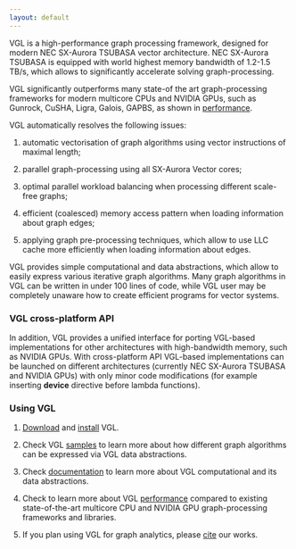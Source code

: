 ```yaml
---
layout: default
---
```


VGL is a high-performance graph processing framework, designed for modern NEC SX-Aurora 
TSUBASA vector architecture. 
NEC SX-Aurora TSUBASA is equipped with world highest memory bandwidth of 1.2-1.5 TB/s,
which allows to significantly accelerate solving graph-processing.

VGL significantly outperforms many state-of the art graph-processing frameworks for modern multicore
CPUs and NVIDIA GPUs, such as Gunrock, CuSHA, Ligra, Galois, GAPBS, as shown in [performance](./performance.html).

VGL automatically resolves the following issues:

1. automatic vectorisation of graph algorithms using vector instructions of maximal length;

2. parallel graph-processing using all SX-Aurora Vector cores;

3. optimal parallel workload balancing when processing different scale-free graphs;

4. efficient (coalesced) memory access pattern when loading information about graph edges;

5. applying graph pre-processing techniques, which allow to use LLC cache more efficiently when 
loading information about edges.


VGL provides simple computational and data abstractions, which allow to easily express various iterative graph algorithms. 
Many graph algorithms in VGL can be written in under 100 lines of code, while VGL user may be completely unaware how to
create efficient programs for vector systems.

### VGL cross-platform API

In addition, VGL provides a unified interface for porting VGL-based implementations for other architectures with 
high-bandwidth memory, such as NVIDIA GPUs. With cross-platform API VGL-based implementations can be launched 
on different architectures (currently NEC SX-Aurora TSUBASA and NVIDIA GPUs) with only minor code modifications 
(for example inserting __device__ directive before lambda functions).

### Using VGL

1. [Download](./VectorGraphLibrary.zip) and [install](./installation.html) VGL.

2. Check VGL [samples](./bfs_example.html) to learn more about how different graph algorithms 
can be expressed via VGL data abstractions.

3. Check [documentation](./documentation.html) to learn more about VGL computational and its data abstractions.

4. Check to learn more about VGL [performance](./performance.html) compared to existing state-of-the-art 
multicore CPU and NVIDIA GPU graph-processing frameworks and libraries.

5. If you plan using VGL for graph analytics, please [cite](./cite.html) our works. 
